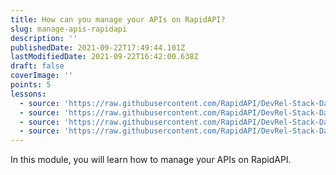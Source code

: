 ```yaml
---
title: How can you manage your APIs on RapidAPI?
slug: manage-apis-rapidapi
description: ''
publishedDate: 2021-09-22T17:49:44.101Z
lastModifiedDate: 2021-09-22T16:42:00.638Z
draft: false
coverImage: ''
points: 5
lessons:
  - source: 'https://raw.githubusercontent.com/RapidAPI/DevRel-Stack-Data/dev/learn/courses/learn-rapidapi-hub-provider/modules/manage-apis/lessons/01-plans-pricing.md'
  - source: 'https://raw.githubusercontent.com/RapidAPI/DevRel-Stack-Data/dev/learn/courses/learn-rapidapi-hub-provider/modules/manage-apis/lessons/02-global-settings.md'
  - source: 'https://raw.githubusercontent.com/RapidAPI/DevRel-Stack-Data/dev/learn/courses/learn-rapidapi-hub-provider/modules/manage-apis/lessons/03-docs.md'
  - source: 'https://raw.githubusercontent.com/RapidAPI/DevRel-Stack-Data/dev/learn/courses/learn-rapidapi-hub-provider/modules/manage-apis/lessons/04-announcements.md'
---
```


In this module, you will learn how to manage your APIs on RapidAPI.
